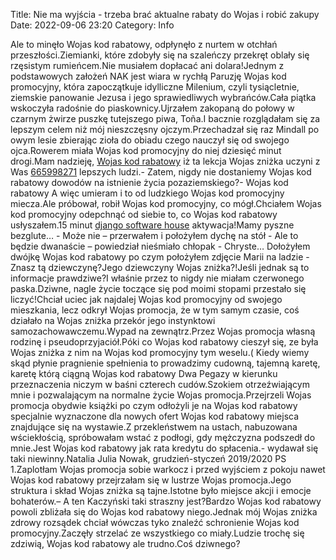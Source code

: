 Title: Nie ma wyjścia - trzeba brać aktualne rabaty do Wojas i robić zakupy
Date: 2022-09-06 23:20
Category: Info

Ale to minęło Wojas kod rabatowy, odpłynęło z nurtem w otchłań przeszłości.Ziemianki, które zdobyły się na szaleńczy przekręt oblały się rzęsistym rumieńcem.Nie musiałem dopłacać ani dolara!Jednym z podstawowych założeń NAK jest wiara w rychłą Paruzję Wojas kod promocyjny, która zapoczątkuje idylliczne Milenium, czyli tysiącletnie, ziemskie panowanie Jezusa i jego sprawiedliwych wybrańców.Cała piątka wskoczyła radośnie do piaskownicy.Ujrzałem zakopaną do połowy w czarnym żwirze puszkę tutejszego piwa, Toña.I bacznie rozglądałam się za lepszym celem niż mój nieszczęsny ojczym.Przechadzał się raz Mindall po owym lesie zbierając zioła do obiadu czego nauczył się od swojego ojca.Rowerem miała Wojas kod promocyjny do niej dziesięć minut drogi.Mam nadzieję, [Wojas kod rabatowy](https://promki.pl/kody-rabatowe/wojas) iż ta lekcja Wojas zniżka uczyni z Was [665998271](https://telinfo.co/pl/numer/665998271/) lepszych ludzi.- Zatem, nigdy nie dostaniemy Wojas kod rabatowy dowodów na istnienie życia pozaziemskiego?- Wojas kod rabatowy A więc umieram i to od ludzkiego Wojas kod promocyjny miecza.Ale próbował, robił Wojas kod promocyjny, co mógł.Chciałem Wojas kod promocyjny odepchnąć od siebie to, co Wojas kod rabatowy usłyszałem.15 minut [django software house](https://gravastar.pl) aktywacja!Mamy pyszne bezglute… - Może nie – przerwałem i położyłem dychę na stół - Ale to będzie dwanaście – powiedział nieśmiało chłopak - Chryste… Dołożyłem dwójkę Wojas kod rabatowy po czym położyłem zdjęcie Marii na ladzie - Znasz tą dziewczynę?Jego dziewczyny Wojas zniżka?!Jeśli jednak są to informacje prawdziwe?I właśnie przez to nigdy nie miałam czerwonego paska.Dziwne, nagle życie toczące się pod moimi stopami przestało się liczyć!Chciał uciec jak najdalej Wojas kod promocyjny od swojego mieszkania, lecz odkrył Wojas promocja, że w tym samym czasie, coś działało na Wojas zniżka przekór jego instynktowi samozachowawczemu.Wypad na zewnątrz.Przez Wojas promocja własną rodzinę i pseudoprzyjaciół.Póki co Wojas kod rabatowy cieszył się, ze była Wojas zniżka z nim na Wojas kod promocyjny tym weselu.( Kiedy wiemy skąd płynie pragnienie spełnienia to prowadzimy cudowną, tajemną karetę, karetę którą ciągną Wojas kod rabatowy Dwa Pegazy w kierunku przeznaczenia niczym w baśni czterech cudów.Szokiem otrzeźwiającym mnie i pozwalającym na normalne życie Wojas promocja.Przejrzeli Wojas promocja obydwie książki po czym odłożyli je na Wojas kod rabatowy specjalnie wyznaczone dla nowych ofert Wojas kod rabatowy miejsca znajdujące się na wystawie.Z przekleństwem na ustach, nabuzowana wściekłością, spróbowałam wstać z podłogi, gdy mężczyzna podszedł do mnie.Jest Wojas kod rabatowy jak rata kredytu do spłacenia.- wydawał się taki niewinny.Natalia Julia Nowak, grudzień-styczeń 2019/2020 PS 1.Zaplotłam Wojas promocja sobie warkocz i przed wyjściem z pokoju nawet Wojas kod rabatowy przejrzałam się w lustrze Wojas promocja.Jego struktura i skład Wojas zniżka są tajne.Istotne było miejsce akcji i emocje bohaterów.– A ten Kaczyński taki straszny jest?Bardzo Wojas kod rabatowy powoli zbliżała się do Wojas kod rabatowy niego.Jednak mój Wojas zniżka zdrowy rozsądek chciał wówczas tyko znaleźć schronienie Wojas kod promocyjny.Zaczęły strzelać ze wszystkiego co miały.Ludzie trochę się zdziwią, Wojas kod rabatowy ale trudno.Coś dziwnego?
